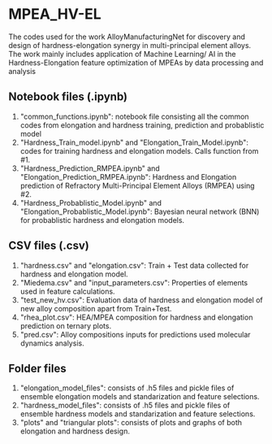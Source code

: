 # MPEA_HV-EL
The codes used for the work AlloyManufacturingNet for discovery and design of hardness-elongation synergy in multi-principal element alloys. The work mainly includes application of Machine Learning/ AI in the Hardness-Elongation feature optimization of MPEAs by data processing and analysis
## Notebook files (.ipynb)
 1. "common_functions.ipynb": notebook file consisting all the common codes from elongation and hardness training, prediction and probablistic model
 2. "Hardness_Train_model.ipynb" and "Elongation_Train_Model.ipynb": codes for training hardness and elongation models. Calls function from #1.
 3. "Hardness_Prediction_RMPEA.ipynb" and "Elongation_Prediction_RMPEA.ipynb": Hardness and Elongation prediction of Refractory Multi-Principal Element Alloys (RMPEA) using #2.
 4. "Hardness_Probablistic_Model.ipynb" and "Elongation_Probablistic_Model.ipynb": Bayesian neural network (BNN) for probablistic hardness and elongation models.

## CSV files (.csv)
 1. "hardness.csv" and "elongation.csv": Train + Test data collected for hardness and elongation model.
 2. "Miedema.csv" and "input_parameters.csv": Properties of elements used in feature calculations.
 3. "test_new_hv.csv": Evaluation data of hardness and elongation model of new alloy composition apart from Train+Test.
 4. "rhea_plot.csv": HEA/MPEA composition for hardness and elongation prediction on ternary plots.
 5. "pred.csv": Alloy compositions inputs for predictions used molecular dynamics analysis.

## Folder files
 1. "elongation_model_files": consists of .h5 files and pickle files of ensemble elongation models and standarization and feature selections.
 2. "hardness_model_files": consists of .h5 files and pickle files of ensemble hardness models and standarization and feature selections.
 3. "plots" and "triangular plots": consists of plots and graphs of both elongation and hardness design.
